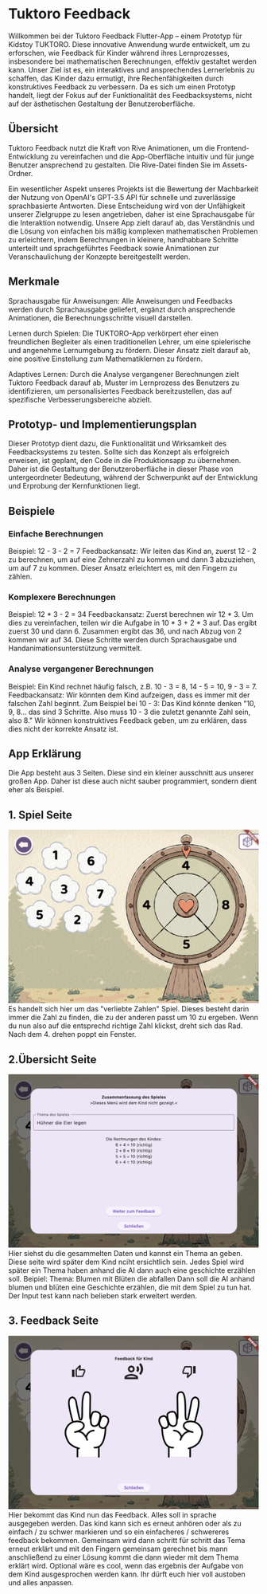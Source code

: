 
# Tuktoro Feedback
Willkommen bei der Tuktoro Feedback Flutter-App – einem Prototyp für Kidstoy TUKTORO. Diese innovative Anwendung wurde entwickelt, um zu erforschen, wie Feedback für Kinder während ihres Lernprozesses, insbesondere bei mathematischen Berechnungen, effektiv gestaltet werden kann. Unser Ziel ist es, ein interaktives und ansprechendes Lernerlebnis zu schaffen, das Kinder dazu ermutigt, ihre Rechenfähigkeiten durch konstruktives Feedback zu verbessern. Da es sich um einen Prototyp handelt, liegt der Fokus auf der Funktionalität des Feedbacksystems, nicht auf der ästhetischen Gestaltung der Benutzeroberfläche.

## Übersicht
Tuktoro Feedback nutzt die Kraft von Rive Animationen, um die Frontend-Entwicklung zu vereinfachen und die App-Oberfläche intuitiv und für junge Benutzer ansprechend zu gestalten. Die Rive-Datei finden Sie im Assets-Ordner.

Ein wesentlicher Aspekt unseres Projekts ist die Bewertung der Machbarkeit der Nutzung von OpenAI's GPT-3.5 API für schnelle und zuverlässige sprachbasierte Antworten. Diese Entscheidung wird von der Unfähigkeit unserer Zielgruppe zu lesen angetrieben, daher ist eine Sprachausgabe für die Interaktion notwendig. Unsere App zielt darauf ab, das Verständnis und die Lösung von einfachen bis mäßig komplexen mathematischen Problemen zu erleichtern, indem Berechnungen in kleinere, handhabbare Schritte unterteilt und sprachgeführtes Feedback sowie Animationen zur Veranschaulichung der Konzepte bereitgestellt werden.

## Merkmale
Sprachausgabe für Anweisungen: Alle Anweisungen und Feedbacks werden durch Sprachausgabe geliefert, ergänzt durch ansprechende Animationen, die Berechnungsschritte visuell darstellen.

Lernen durch Spielen: Die TUKTORO-App verkörpert eher einen freundlichen Begleiter als einen traditionellen Lehrer, um eine spielerische und angenehme Lernumgebung zu fördern. Dieser Ansatz zielt darauf ab, eine positive Einstellung zum Mathematiklernen zu fördern.

Adaptives Lernen: Durch die Analyse vergangener Berechnungen zielt Tuktoro Feedback darauf ab, Muster im Lernprozess des Benutzers zu identifizieren, um personalisiertes Feedback bereitzustellen, das auf spezifische Verbesserungsbereiche abzielt.

## Prototyp- und Implementierungsplan
Dieser Prototyp dient dazu, die Funktionalität und Wirksamkeit des Feedbacksystems zu testen. Sollte sich das Konzept als erfolgreich erweisen, ist geplant, den Code in die Produktionsapp zu übernehmen. Daher ist die Gestaltung der Benutzeroberfläche in dieser Phase von untergeordneter Bedeutung, während der Schwerpunkt auf der Entwicklung und Erprobung der Kernfunktionen liegt.


## Beispiele
### Einfache Berechnungen
Beispiel: 12 - 3 - 2 = 7
Feedbackansatz: Wir leiten das Kind an, zuerst 12 - 2 zu berechnen, um auf eine Zehnerzahl zu kommen und dann 3 abzuziehen, um auf 7 zu kommen. Dieser Ansatz erleichtert es, mit den Fingern zu zählen.
### Komplexere Berechnungen
Beispiel: 12 * 3 - 2 = 34
Feedbackansatz: Zuerst berechnen wir 12 * 3. Um dies zu vereinfachen, teilen wir die Aufgabe in 10 * 3 + 2 * 3 auf. Das ergibt zuerst 30 und dann 6. Zusammen ergibt das 36, und nach Abzug von 2 kommen wir auf 34. Diese Schritte werden durch Sprachausgabe und Handanimationsunterstützung vermittelt.
### Analyse vergangener Berechnungen
Beispiel: Ein Kind rechnet häufig falsch, z.B. 10 - 3 = 8, 14 - 5 = 10, 9 - 3 = 7.
Feedbackansatz: Wir könnten dem Kind aufzeigen, dass es immer mit der falschen Zahl beginnt. Zum Beispiel bei 10 - 3: Das Kind könnte denken "10, 9, 8... das sind 3 Schritte. Also muss 10 - 3 die zuletzt genannte Zahl sein, also 8." Wir können konstruktives Feedback geben, um zu erklären, dass dies nicht der korrekte Ansatz ist.

## App Erklärung
Die App besteht aus 3 Seiten. Diese sind ein kleiner ausschnitt aus unserer großen App. Daher ist diese auch nicht sauber programmiert, sondern dient eher als Beispiel.
## 1. Spiel Seite
![Game Page](page1.png)
Es handelt sich hier um das "verliebte Zahlen" Spiel. Dieses besteht darin immer die Zahl zu finden, die zu der anderen passt um 10 zu ergeben. Wenn du nun also auf die entsprechd richtige Zahl klickst, dreht sich das Rad. Nach dem 4. drehen poppt ein Fenster.
## 2.Übersicht Seite
![Overview Page](page2.png)
Hier siehst du die gesammelten Daten und kannst ein Thema an geben. Diese seite wird später dem Kind nciht ersichtlich sein. Jedes Spiel wird später ein Thema haben anhand die AI dann auch eine geschichte erzählen soll.
Beipiel: Thema: Blumen mit Blüten die abfallen
Dann soll die AI anhand blumen und blüten eine Geschichte erzählen, die mit dem Spiel zu tun hat. Der Input test kann nach belieben stark erweitert werden.
## 3. Feedback Seite
![Feedback Page](page3.png)
Hier bekommt das Kind nun das Feedback. Alles soll in sprache ausgegeben werden. Das kind kann sich es erneut anhören oder als zu einfach / zu schwer markieren und so ein einfacheres / schwereres feedback bekommen. Gemeinsam wird dann schritt für schritt das Tema erneut erklärt und mit den Fingern gemeinsam gerechnet bis mann anschließend zu einer Lösung kommt die dann wieder mit dem Thema erklärt wird. Optional wäre es cool, wenn das ergebnis der Aufgabe von dem Kind ausgesprochen werden kann. Ihr dürft euch hier voll austoben und alles anpassen.